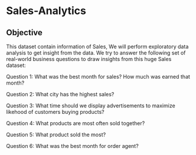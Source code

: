 # Sales-Analytics

## Objective 

This dataset contain information of Sales, We will perform exploratory data analysis to get insight from the data.  We try to answer the following set of real-world business questions to draw insights from this huge Sales dataset:

Question 1: What was the best month for sales? How much was earned that month?

Question 2: What city has the highest sales?

Question 3: What time should we display advertisements to maximize likehood of customers buying products?

Question 4: What products are most often sold together?

Question 5: What product sold the most? 

Question 6: What was the best month for order agent? 


